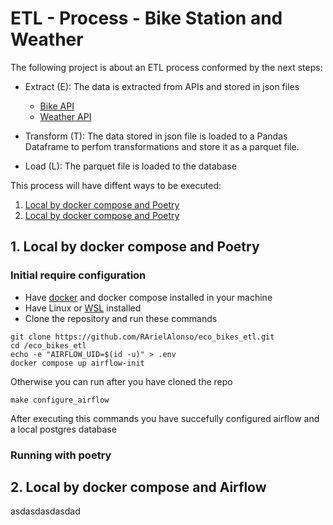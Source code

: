 # ETL - Process - Bike Station and Weather

The following project is about an ETL process conformed by the next steps:

- Extract (E): The data is extracted from APIs and stored in json files
    * [Bike API](https://buenosaires.gob.ar/apis)
    * [Weather API](https://api.openweathermap.org/data/2.5/weather)

- Transform (T): The data stored in json file is loaded to a Pandas Dataframe to perfom transformations and store it as a parquet file.

- Load (L): The parquet file is loaded to the database

This process will have diffent ways to be executed:

1. [Local by docker compose and Poetry](##-1.-Local-by-docker-compose-and-Poetry) 
1. [Local by docker compose and Poetry](##-2.-Local-by-docker-compose-and-Airflow)


## 1. Local by docker compose and Poetry

### Initial require configuration
- Have [docker](https://docs.docker.com/get-docker/) and docker compose installed in your machine
- Have Linux or [WSL](https://learn.microsoft.com/es-es/windows/wsl/install) installed
- Clone the repository and run these commands

``` 
git clone https://github.com/RArielAlonso/eco_bikes_etl.git
cd /eco_bikes_etl
echo -e "AIRFLOW_UID=$(id -u)" > .env
docker compose up airflow-init
``` 
Otherwise you can run after you have cloned the repo
``` 
make configure_airflow
``` 

After executing this commands you have succefully configured airflow and a local postgres database

### Running with poetry



## 2. Local by docker compose and Airflow

















asdasdasdasdad